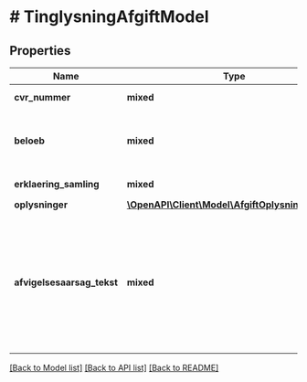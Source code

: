 # # TinglysningAfgiftModel

## Properties

Name | Type | Description | Notes
------------ | ------------- | ------------- | -------------
**cvr_nummer** | **mixed** | Identifikation af en storkunde. | [optional]
**beloeb** | **mixed** | Angiver det beløb i DKK, som man agter at betale i afgift. |
**erklaering_samling** | **mixed** | Samling af erklaeringer. | [optional]
**oplysninger** | [**\OpenAPI\Client\Model\AfgiftOplysningerModel**](AfgiftOplysningerModel.md) |  | [optional]
**afvigelsesaarsag_tekst** | **mixed** | Angiver en årsag for en afvigelse i forhold til normalt afgiftsbeløb. Hvis årsagen fremgår af en fastsat erklæringstekst skal feltet ikke anvendes. | [optional]

[[Back to Model list]](../../README.md#models) [[Back to API list]](../../README.md#endpoints) [[Back to README]](../../README.md)
